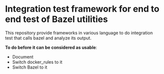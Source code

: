 # Integration test framework for end to end test of Bazel utilities


This repository provide frameworks in various language to do integration
test that calls bazel and analyze its output. 

__To do before it can be considered as usable__:
  - Document
  - Switch docker_rules to it
  - Switch Bazel to it

